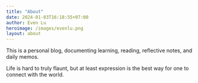 ```yaml
---
title: "About"
date: 2024-01-03T16:18:55+07:00
author: Even Lu
heroimage: /images/evenlu.png
layout: about
---
```


This is a personal blog, documenting learning, reading, reflective notes, and daily memos.

Life is hard to truly flaunt, but at least expression is the best way for one to connect with the world.